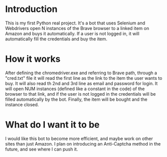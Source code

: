 # Introduction

This is my first Python real project. It's a bot that uses Selenium and Webdrivers open N instances of the Brave browser to a linked item on Amazon and buys it automatically.
If a user is not logged in, it will automatically fill the credentials and buy the item.

# How it works

After defining the chromedriver.exe and referring to Brave path, through a "cred.txt" file it will read the first line as the link to the item the user wants to buy.
It will also read th 2nd and 3rd line as email and password for login.
It will open NUM instances (defined like a constant in the code) of the browser to that link, and if the user is not logged in the credentials will be filled
automatically by the bot.
Finally, the item will be bought and the instance closed.

# What do I want it to be

I would like this bot to become more efficient, and maybe work on other sites than just Amazon.
I plan on introducing an Anti-Captcha method in the future, and see where I can push it.
